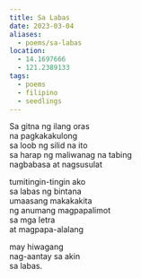 ```yaml
---
title: Sa Labas
date: 2023-03-04
aliases:
  - poems/sa-labas
location:
  - 14.1697666
  - 121.2389133
tags:
  - poems
  - filipino
  - seedlings
---
```

Sa gitna ng ilang oras  
na pagkakakulong  
sa loob ng silid na ito  
sa harap ng maliwanag na tabing  
nagbabasa at nagsusulat  

tumitingin-tingin ako  
sa labas ng bintana  
umaasang makakakita  
ng anumang magpapalimot  
sa mga letra  
at magpapa-alalang  

may hiwagang  
nag-aantay sa akin  
sa labas.